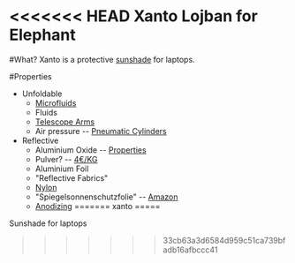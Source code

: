 <<<<<<< HEAD
Xanto Lojban for Elephant
=========================

#What?
Xanto is a protective [sunshade](https://en.wikipedia.org/wiki/Sunshade) for laptops.


#Properties

* Unfoldable
  - [Microfluids](https://en.wikipedia.org/wiki/Microfluidics)
  - Fluids
  - [Telescope Arms](https://en.wikipedia.org/wiki/Telescopic_cylinder)
  - Air pressure -- [Pneumatic Cylinders](https://en.wikipedia.org/wiki/Pneumatic_cylinder)
* Reflective
  - Aluminium Oxide -- [Properties](http://webbook.nist.gov/cgi/cbook.cgi?ID=C1344281&Type=THZ-IR-SPEC&Index=0)
   - Pulver? -- [4€/KG](http://www.ebay.at/itm/SANDSTRAHL-PULVER-SANDSTRAHLGUT-SAND-STRAHL-PULVER-ALUMINIUM-OXID-SANDSTRAHLER-/360548889399?pt=DE_Baby_Kind_Baby_T%C3%BCr_Treppenschutz&hash=item53f2637337)
  - Aluminium Foil
  - "Reflective Fabrics"
   - [Nylon](http://www.ahh.biz/fabric/specialized/metallic_mirror_finish_nylon_ripstop.php)
   - "Spiegelsonnenschutzfolie" -- [Amazon](http://www.amazon.de/dp/B004Q90SV2)
   - [Anodizing](https://en.wikipedia.org/wiki/Anodizing)
=======
xanto
=====

Sunshade for laptops
>>>>>>> 33cb63a3d6584d959c51ca739bfadb16afbccc41
